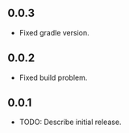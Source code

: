 ## 0.0.3

* Fixed gradle version.

## 0.0.2

* Fixed build problem.

## 0.0.1

* TODO: Describe initial release.
